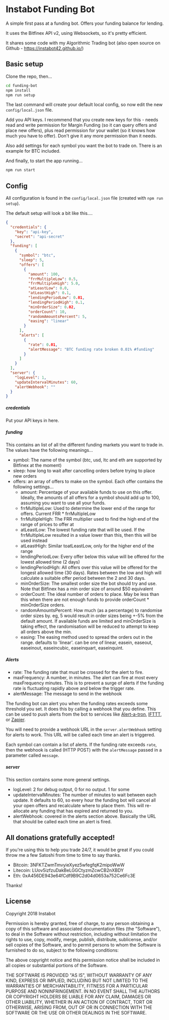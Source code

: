 # Instabot Funding Bot


A simple first pass at a funding bot. Offers your funding balance for lending.

It uses the Bitfinex API v2, using Websockets, so it's pretty efficient.

It shares some code with my Algorithmic Trading bot (also open source on Github - https://instabot42.github.io/)


## Basic setup

Clone the repo, then...

```bash
cd funding-bot
npm install
npm run setup
```

The last command will create your default local config, so now edit the new `config/local.json` file.

Add you API keys. I recommend that you create new keys for this -
needs read and write permission for Margin Funding (so it can query offers and place new offers),
plus read permission for your wallet (so it knows how much you have to offer). Don't give it any more
permission than it needs.

Also add settings for each symbol you want the bot to trade on. There is an example for BTC included.

And finally, to start the app running...

```bash
npm run start
```

## Config

All configuration is found in the `config/local.json` file (created with `npm run setup`).

The default setup will look a bit like this....

```json
{
  "credentials": {
    "key": "api-key",
    "secret": "api-secret"
  },
  "funding": [
    {
      "symbol": "btc",
      "sleep": 5,
      "offers": [
        {
          "amount": 100,
          "frrMultipleLow": 0.5,
          "frrMultipleHigh": 5.0,
          "atLeastLow": 0.0,
          "atLeastHigh": 0.1,
          "lendingPeriodLow": 0.01,
          "lendingPeriodHigh": 0.1,
          "minOrderSize": 0.02,
          "orderCount": 10,
          "randomAmountsPercent": 5,
          "easing": "linear"
        }
      ],
      "alerts": [
        {
          "rate": 0.01,
          "alertMessage": "BTC funding rate broken 0.01% #funding"
        }
      ]
    }
  ],
  "server": {
    "logLevel": 1,
    "updateIntervalMinutes": 60,
    "alertWebhook": ""
  }
}
```

##### credentials

Put your API keys in here.

##### funding

This contains an list of all the different funding markets you want to trade in. The values have the following meanings...

- symbol: The name of the symbol (btc, usd, ltc and eth are supported by Bitfinex at the moment)
- sleep: how long to wait after cancelling orders before trying to place new orders
- offers: an array of offers to make on the symbol. Each offer contains the following settings...
  - amount: Percentage of your available funds to use on this offer. Ideally, the amounts of all offers for a symbol should add up to 100, assuming you want to use all your funds.
  - frrMultipleLow: Used to determine the lower end of the range for offers. Current FRR * frrMultipleLow
  - frrMultipleHigh: The FRR multiplier used to find the high end of the range of prices to offer at
  - atLeastLow: The lowest funding rate that will be used. If the frrMultipleLow resulted in a value lower than this, then this will be used instead
  - atLeastHigh: Similar toatLeastLow, only for the higher end of the range
  - lendingPeriodLow: Every offer below this value will be offered for the lowest allowed time (2 days)
  - lendingPeriodHigh: All offers over this value will be offered for the longest allowed time (30 days). Rates between the low and high will calculate a suitable offer period between the 2 and 30 days.
  - minOrderSize: The smallest order size the bot should try and use. Note that Bitfinex has a min order size of around $50 equivalent
  - orderCount: The ideal number of orders to place. May be less than this when there are not enough funds to provide orderCount * minOrderSize orders.
  - randomAmountsPercent: How much (as a percentage) to randomise order sizes by. eg, 5 would result in order sizes being +-5% from the default amount. If available funds are limited and minOrderSize is taking effect, the randomisation will be reduced to attempt to keep all orders above the min.
  - easing: The easing method used to spread the orders out in the range. defaults to 'linear'. can be one of linear, easein, easeout, easeinout, easeincubic, easeinquart, easeinquint.

##### Alerts

- rate: The funding rate that must be crossed for the alert to fire.
- maxFrequency: A number, in minutes. The alert can fire at most every maxFrequency minutes. This is to prevent a surge of alerts if the funding rate is fluctuating rapidly above and below the trigger rate.
- alertMessage: The message to send in the webhook

The funding bot can alert you when the funding rates exceeds some threshold you set. It does this by calling a webhook that you
define. This can be used to push alerts from the bot to services like [Alert-a-tron](https://alertatron.com/),
[IFTTT](https://ifttt.com/), or [Zapier](https://zapier.com/).

You will need to provide a webhook URL in the `server.alertWebhook` setting for alerts to work.
This URL will be called each time an alert is triggered.

Each symbol can contain a list of alerts. If the funding rate exceeds `rate`, then the webhook is called (HTTP POST)
with the `alertMessage` passed in a parameter called `message`.


##### server

This section contains some more general settings.

- logLevel: 2 for debug output, 0 for no output. 1 for some
- updateIntervalMinutes: The number of minutes to wait between each update. It defaults to 60, so every hour the
  funding bot will cancel all your open offers and recalculate where to place them. This will re-allocate any funding
  that has expired and returned to you.
- alertWebhook: covered in the alerts section above. Basically the URL that should be called each time an alert is fired.




## All donations gratefully accepted!

If you're using this to help you trade 24/7, it would be great if you could throw me a few Satoshi
from time to time to say thanks.

* Bitcoin: 3NFKTZwmTmvyieXyez5wfegfqK2mipoWwW
* Litecoin: LUov5izfzuDakBeLGGCtyzmZcwCB2nXBDY
* Eth: 0xA456DE943e64fCdf9B9C2d04d0653a752Ce6Fc3E

Thanks!


## License

Copyright 2018 Instabot

Permission is hereby granted, free of charge, to any person obtaining a copy of
this software and associated documentation files (the "Software"), to deal in the
Software without restriction, including without limitation the rights to use, copy,
modify, merge, publish, distribute, sublicense, and/or sell copies of the Software,
and to permit persons to whom the Software is furnished to do so, subject to the
following conditions:

The above copyright notice and this permission notice shall be included in all
copies or substantial portions of the Software.

THE SOFTWARE IS PROVIDED "AS IS", WITHOUT WARRANTY OF ANY KIND, EXPRESS OR IMPLIED,
INCLUDING BUT NOT LIMITED TO THE WARRANTIES OF MERCHANTABILITY, FITNESS FOR A
PARTICULAR PURPOSE AND NONINFRINGEMENT. IN NO EVENT SHALL THE AUTHORS OR COPYRIGHT
HOLDERS BE LIABLE FOR ANY CLAIM, DAMAGES OR OTHER LIABILITY, WHETHER IN AN ACTION
OF CONTRACT, TORT OR OTHERWISE, ARISING FROM, OUT OF OR IN CONNECTION WITH THE
SOFTWARE OR THE USE OR OTHER DEALINGS IN THE SOFTWARE.
